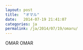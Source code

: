 ```yaml
---
layout: post
title:  "オマル"
date:   2014-07-19 21:41:07
categories: ja
permalink: /ja/2014/07/19/omaru/
---
```


OMAR OMAR